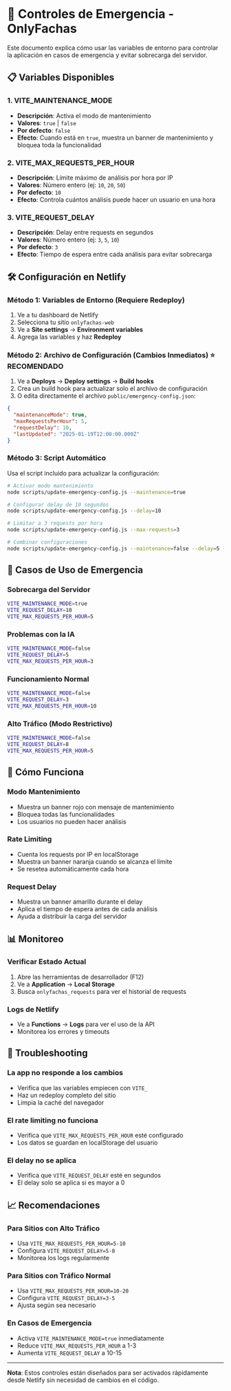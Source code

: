 # 🚨 Controles de Emergencia - OnlyFachas

Este documento explica cómo usar las variables de entorno para controlar la aplicación en casos de emergencia y evitar sobrecarga del servidor.

## 📋 Variables Disponibles

### 1. **VITE_MAINTENANCE_MODE**
- **Descripción**: Activa el modo de mantenimiento
- **Valores**: `true` | `false`
- **Por defecto**: `false`
- **Efecto**: Cuando está en `true`, muestra un banner de mantenimiento y bloquea toda la funcionalidad

### 2. **VITE_MAX_REQUESTS_PER_HOUR**
- **Descripción**: Límite máximo de análisis por hora por IP
- **Valores**: Número entero (ej: `10`, `20`, `50`)
- **Por defecto**: `10`
- **Efecto**: Controla cuántos análisis puede hacer un usuario en una hora

### 3. **VITE_REQUEST_DELAY**
- **Descripción**: Delay entre requests en segundos
- **Valores**: Número entero (ej: `3`, `5`, `10`)
- **Por defecto**: `3`
- **Efecto**: Tiempo de espera entre cada análisis para evitar sobrecarga

## 🛠️ Configuración en Netlify

### Método 1: Variables de Entorno (Requiere Redeploy)
1. Ve a tu dashboard de Netlify
2. Selecciona tu sitio `onlyfachas-web`
3. Ve a **Site settings** → **Environment variables**
4. Agrega las variables y haz **Redeploy**

### Método 2: Archivo de Configuración (Cambios Inmediatos) ⭐ **RECOMENDADO**
1. Ve a **Deploys** → **Deploy settings** → **Build hooks**
2. Crea un build hook para actualizar solo el archivo de configuración
3. O edita directamente el archivo `public/emergency-config.json`:

```json
{
  "maintenanceMode": true,
  "maxRequestsPerHour": 5,
  "requestDelay": 10,
  "lastUpdated": "2025-01-19T12:00:00.000Z"
}
```

### Método 3: Script Automático
Usa el script incluido para actualizar la configuración:

```bash
# Activar modo mantenimiento
node scripts/update-emergency-config.js --maintenance=true

# Configurar delay de 10 segundos
node scripts/update-emergency-config.js --delay=10

# Limitar a 3 requests por hora
node scripts/update-emergency-config.js --max-requests=3

# Combinar configuraciones
node scripts/update-emergency-config.js --maintenance=false --delay=5 --max-requests=8
```

## 🚨 Casos de Uso de Emergencia

### Sobrecarga del Servidor
```bash
VITE_MAINTENANCE_MODE=true
VITE_REQUEST_DELAY=10
VITE_MAX_REQUESTS_PER_HOUR=5
```

### Problemas con la IA
```bash
VITE_MAINTENANCE_MODE=false
VITE_REQUEST_DELAY=5
VITE_MAX_REQUESTS_PER_HOUR=3
```

### Funcionamiento Normal
```bash
VITE_MAINTENANCE_MODE=false
VITE_REQUEST_DELAY=3
VITE_MAX_REQUESTS_PER_HOUR=10
```

### Alto Tráfico (Modo Restrictivo)
```bash
VITE_MAINTENANCE_MODE=false
VITE_REQUEST_DELAY=8
VITE_MAX_REQUESTS_PER_HOUR=5
```

## 🎯 Cómo Funciona

### Modo Mantenimiento
- Muestra un banner rojo con mensaje de mantenimiento
- Bloquea todas las funcionalidades
- Los usuarios no pueden hacer análisis

### Rate Limiting
- Cuenta los requests por IP en localStorage
- Muestra un banner naranja cuando se alcanza el límite
- Se resetea automáticamente cada hora

### Request Delay
- Muestra un banner amarillo durante el delay
- Aplica el tiempo de espera antes de cada análisis
- Ayuda a distribuir la carga del servidor

## 📊 Monitoreo

### Verificar Estado Actual
1. Abre las herramientas de desarrollador (F12)
2. Ve a **Application** → **Local Storage**
3. Busca `onlyfachas_requests` para ver el historial de requests

### Logs de Netlify
- Ve a **Functions** → **Logs** para ver el uso de la API
- Monitorea los errores y timeouts

## 🔧 Troubleshooting

### La app no responde a los cambios
- Verifica que las variables empiecen con `VITE_`
- Haz un redeploy completo del sitio
- Limpia la caché del navegador

### El rate limiting no funciona
- Verifica que `VITE_MAX_REQUESTS_PER_HOUR` esté configurado
- Los datos se guardan en localStorage del usuario

### El delay no se aplica
- Verifica que `VITE_REQUEST_DELAY` esté en segundos
- El delay solo se aplica si es mayor a 0

## 📈 Recomendaciones

### Para Sitios con Alto Tráfico
- Usa `VITE_MAX_REQUESTS_PER_HOUR=5-10`
- Configura `VITE_REQUEST_DELAY=5-8`
- Monitorea los logs regularmente

### Para Sitios con Tráfico Normal
- Usa `VITE_MAX_REQUESTS_PER_HOUR=10-20`
- Configura `VITE_REQUEST_DELAY=3-5`
- Ajusta según sea necesario

### En Casos de Emergencia
- Activa `VITE_MAINTENANCE_MODE=true` inmediatamente
- Reduce `VITE_MAX_REQUESTS_PER_HOUR` a 1-3
- Aumenta `VITE_REQUEST_DELAY` a 10-15

---

**Nota**: Estos controles están diseñados para ser activados rápidamente desde Netlify sin necesidad de cambios en el código.
